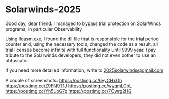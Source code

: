 # Solarwinds-2025
Good day, dear friend.
I managed to bypass trial protection on SolarWinds programs, in particular Observability

Using Ildasm.exe, I found the dll file that is responsible for the trial period counter and, using the necessary tools, changed the code as a result, all trial licenses become infinite with full functionality until 9999 year.
I pay tribute to the Solarwinds developers, they did not even bother to use an obfuscator.

If you need more detailed information, write to 2025solarwinds@gmail.com

A couple of screenshots:
https://postimg.cc/6yyCHxGh
https://postimg.cc/Z9FN9T1J
https://postimg.cc/wyqmLCpL
https://postimg.cc/Yh5LbG7p
https://postimg.cc/7Cwrg2HG
